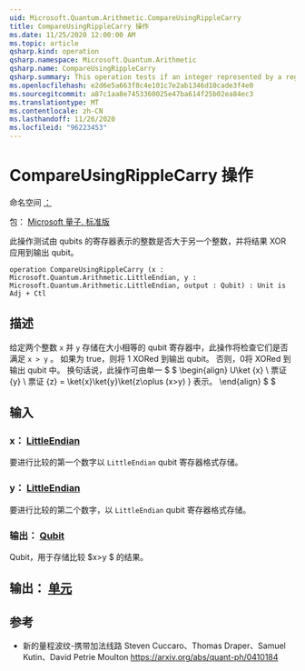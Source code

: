 ```yaml
---
uid: Microsoft.Quantum.Arithmetic.CompareUsingRippleCarry
title: CompareUsingRippleCarry 操作
ms.date: 11/25/2020 12:00:00 AM
ms.topic: article
qsharp.kind: operation
qsharp.namespace: Microsoft.Quantum.Arithmetic
qsharp.name: CompareUsingRippleCarry
qsharp.summary: This operation tests if an integer represented by a register of qubits is greater than another integer, applying an XOR of the result onto an output qubit.
ms.openlocfilehash: e2d6e5a663f8c4e101c7e2ab1346d10cade3f4e0
ms.sourcegitcommit: a87c1aa8e7453360025e47ba614f25b02ea84ec3
ms.translationtype: MT
ms.contentlocale: zh-CN
ms.lasthandoff: 11/26/2020
ms.locfileid: "96223453"
---
```

# <a name="compareusingripplecarry-operation"></a>CompareUsingRippleCarry 操作

命名空间 [：](xref:Microsoft.Quantum.Arithmetic)

包： [Microsoft 量子. 标准版](https://nuget.org/packages/Microsoft.Quantum.Standard)


此操作测试由 qubits 的寄存器表示的整数是否大于另一个整数，并将结果 XOR 应用到输出 qubit。

```qsharp
operation CompareUsingRippleCarry (x : Microsoft.Quantum.Arithmetic.LittleEndian, y : Microsoft.Quantum.Arithmetic.LittleEndian, output : Qubit) : Unit is Adj + Ctl
```


## <a name="description"></a>描述

给定两个整数 `x` 并 `y` 存储在大小相等的 qubit 寄存器中，此操作将检查它们是否满足 `x > y` 。 如果为 true，则将 1 XORed 到输出 qubit。 否则，0将 XORed 到输出 qubit 中。
换句话说，此操作可由单一 $ $ \begin{align} U\ket {x} \ 票证 {y} \ 票证 {z} = \ket{x}\ket{y}\ket{z\oplus (x>y) } 表示。
\end{align} $ $

## <a name="input"></a>输入

### <a name="x--littleendian"></a>x： [LittleEndian](xref:Microsoft.Quantum.Arithmetic.LittleEndian)

要进行比较的第一个数字以 `LittleEndian` qubit 寄存器格式存储。


### <a name="y--littleendian"></a>y： [LittleEndian](xref:Microsoft.Quantum.Arithmetic.LittleEndian)

要进行比较的第二个数字，以 `LittleEndian` qubit 寄存器格式存储。


### <a name="output--qubit"></a>输出： [Qubit](xref:microsoft.quantum.lang-ref.qubit)

Qubit，用于存储比较 $x>y $ 的结果。



## <a name="output--unit"></a>输出： [单元](xref:microsoft.quantum.lang-ref.unit)



## <a name="references"></a>参考

- 新的量程波纹-携带加法线路 Steven Cuccaro、Thomas Draper、Samuel Kutin、David Petrie Moulton https://arxiv.org/abs/quant-ph/0410184